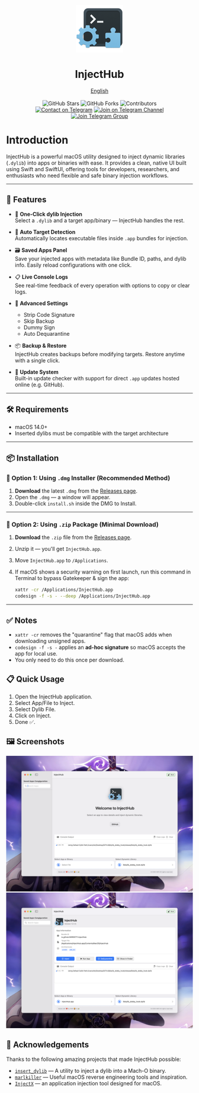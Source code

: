 <p align="center">
  <p align="center">
    <img src="./InjectHub.png" alt="Preview" width="128" />
  </p>
  <h1 align="center"><b>InjectHub</b></h1>
  <p align="center">
    <a href="README.md">English</a>
    <br />
    <br />
    <img src="https://img.shields.io/github/stars/NKR00711/InjectHub" alt="GitHub Stars" />
    <img src="https://img.shields.io/github/forks/NKR00711/InjectHub" alt="GitHub Forks" />
    <img src="https://img.shields.io/github/contributors/NKR00711/InjectHub" alt="Contributors" />
    <br />
    <a href="https://t.me/NKR00711"><img src="https://img.shields.io/badge/Contact%20me-Telegram-blue.svg" alt="Contact on Telegram" /></a>
    <a href="https://t.me/FreeIDMZone"><img src="https://img.shields.io/badge/Join%20Channel-Telegram-brightgreen.svg" alt="Join on Telegram Channel" /></a>
    <a href="https://t.me/FreeIDMZoneC"><img src="https://img.shields.io/badge/Join%20group-Telegram-brightgreen.svg" alt="Join Telegram Group" /></a>
  </p>
</p>

# Introduction

InjectHub is a powerful macOS utility designed to inject dynamic libraries (`.dylib`) into apps or binaries with ease. It provides a clean, native UI built using Swift and SwiftUI, offering tools for developers, researchers, and enthusiasts who need flexible and safe binary injection workflows.

---

## 🎯 Features

- 💉 **One-Click dylib Injection**  
  Select a `.dylib` and a target app/binary — InjectHub handles the rest.

- 🧠 **Auto Target Detection**  
  Automatically locates executable files inside `.app` bundles for injection.

- 🗃 **Saved Apps Panel**  
  Save your injected apps with metadata like Bundle ID, paths, and dylib info. Easily reload configurations with one click.

- 📋 **Live Console Logs**  
  See real-time feedback of every operation with options to copy or clear logs.

- 🧪 **Advanced Settings**  
  - Strip Code Signature  
  - Skip Backup  
  - Dummy Sign  
  - Auto Dequarantine  

- 📦 **Backup & Restore**  
  InjectHub creates backups before modifying targets. Restore anytime with a single click.

- 🔄 **Update System**  
  Built-in update checker with support for direct `.app` updates hosted online (e.g. GitHub).

---

## 🛠 Requirements

- macOS 14.0+  
- Inserted dylibs must be compatible with the target architecture

---

## 📦 Installation

### 🔹 Option 1: Using `.dmg` Installer (Recommended Method)

1. **Download** the latest `.dmg` from the [Releases page](https://github.com/NKR00711/InjectHub/releases).
2. Open the `.dmg` — a window will appear.
3. Double-click `install.sh` inside the DMG to Install.

---

### 🔹 Option 2: Using `.zip` Package (Minimal Download)

1. **Download** the `.zip` file from the [Releases page](https://github.com/NKR00711/InjectHub/releases).
2. Unzip it — you'll get `InjectHub.app`.
3. Move `InjectHub.app` to `/Applications`.
4. If macOS shows a security warning on first launch, run this command in Terminal to bypass Gatekeeper & sign the app:

    ```bash
    xattr -cr /Applications/InjectHub.app
    codesign -f -s - --deep /Applications/InjectHub.app
    ```

---

## ✅ Notes

- `xattr -cr` removes the "quarantine" flag that macOS adds when downloading unsigned apps.
- `codesign -f -s -` applies an **ad-hoc signature** so macOS accepts the app for local use.
- You only need to do this once per download.

## 📋 Quick Usage

1. Open the InjectHub application.
2. Select App/File to Inject.
3. Select Dylib File.
4. Click on Inject.
5. Done ✅.

## 🖼 Screenshots

<div align="center">
  <img src="./Screenshots/CleanShot 2025-07-16 at 17.58.38@2x.png" alt="Launch">
  <img src="./Screenshots/CleanShot 2025-07-16 at 17.47.22@2x.png" alt="App Selected">
</div>

## 🙏 Acknowledgements

Thanks to the following amazing projects that made InjectHub possible:

- [`insert_dylib`](https://github.com/Tyilo/insert_dylib) — A utility to inject a dylib into a Mach-O binary.
- [`marlkiller`](https://github.com/marlkiller) — Useful macOS reverse engineering tools and inspiration.
- [`InjectX`](https://github.com/inject-X/injectX) — an application injection tool designed for macOS.

